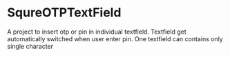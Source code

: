 # SqureOTPTextField

A project to insert otp or pin in individual textfield.
Textfield get automatically switched when user enter pin.
One textfield can contains only single character
